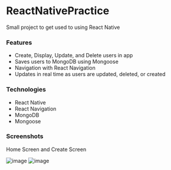 # ReactNativePractice
Small project to get used to using React Native

### Features
* Create, Display, Update, and Delete users in app
* Saves users to MongoDB using Mongoose
* Navigation with React Navigation
* Updates in real time as users are updated, deleted, or created

### Technologies
* React Native
* React Navigation
* MongoDB
* Mongoose

### Screenshots
Home Screen and Create Screen

![image](https://user-images.githubusercontent.com/25159545/200668346-a73cb25b-9a2a-4769-8ed8-9edf06c9c7b2.png)
![image](https://user-images.githubusercontent.com/25159545/200668372-cfd027e7-a32a-458a-8d1f-2122dce558ea.png)
